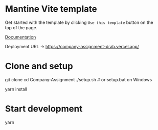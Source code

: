 # Mantine Vite template

Get started with the template by clicking `Use this template` button on the top of the page.

[Documentation](https://mantine.dev/guides/vite/)

Deployment URL -> https://company-assignment-drab.vercel.app/

# Clone and setup
git clone <repository-url>
cd Company-Assignment
./setup.sh  # or setup.bat on Windows

yarn install

# Start development
yarn
```
